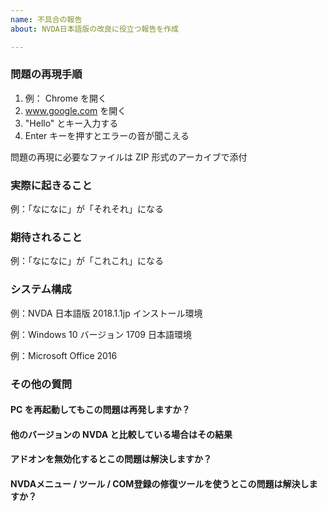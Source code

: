 ```yaml
---
name: 不具合の報告
about: NVDA日本語版の改良に役立つ報告を作成

---
```


<!--
ご利用方法：入力済みの例を書き換えてください。不要な行は削除してください。
入力された情報が不十分な場合は issue をクローズすることがあります。
下記は報告者のための手引きの本家版（英語）です。
https://github.com/nvaccess/nvda/wiki/Github-issue-template-explanation-and-examples
Please also note that the NVDA project has a Citizen and Contributor Code of Conduct which can be found at https://github.com/nvaccess/nvda/blob/master/CODE_OF_CONDUCT.md. NV Access expects that all contributors and other community members read and abide by the rules set out in this document while participating or contributing to this project. This includes creating or commenting on issues and pull requests. 

Each of the questions and sections below start with multiple hash symbols (#). Place your answers and information on the blank line below each question.
-->

### 問題の再現手順

1. 例： Chrome を開く
2. www.google.com を開く
3. "Hello" とキー入力する
4. Enter キーを押すとエラーの音が聞こえる

問題の再現に必要なファイルは ZIP 形式のアーカイブで添付

### 実際に起きること

例：「なになに」が「それそれ」になる

### 期待されること

例：「なになに」が「これこれ」になる

### システム構成

例：NVDA 日本語版 2018.1.1jp インストール環境

例：Windows 10 バージョン 1709 日本語環境

例：Microsoft Office 2016

### その他の質問

#### PC を再起動してもこの問題は再発しますか？

#### 他のバージョンの NVDA と比較している場合はその結果

#### アドオンを無効化するとこの問題は解決しますか？

#### NVDAメニュー / ツール / COM登録の修復ツールを使うとこの問題は解決しますか？
